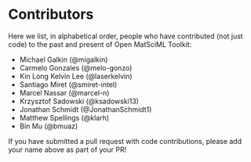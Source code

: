 # Contributors

Here we list, in alphabetical order, people who have contributed (not just code) to the past and present of Open MatSciML Toolkit:

- Michael Galkin (@migalkin)
- Carmelo Gonzales (@melo-gonzo)
- Kin Long Kelvin Lee (@laserkelvin)
- Santiago Miret (@smiret-intel)
- Marcel Nassar (@marcel-n)
- Krzysztof Sadowski (@ksadowski13)
- Jonathan Schmidt (@JonathanSchmidt1)
- Matthew Spellings (@klarh)
- Bin Mu (@bmuaz)

If you have submitted a pull request with code contributions, please add your name above as part of your PR!
